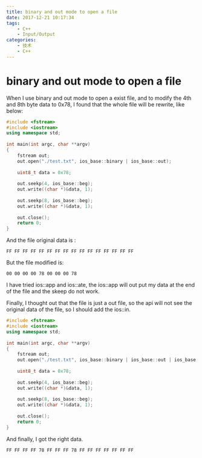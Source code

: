 ```yaml
---
title: binary and out mode to open a file
date: 2017-12-21 10:17:34
tags:
	- C++
	- Input/Output
categories:
	- 技术
	- C++
---
```

# binary and out mode to open a file
When I use binary and out mode to open a exist file, and to modify the 4th and 8th byte data to 0x78, I found that the whole file will be rewrite, like below:
``` cpp
#include <fstream>
#include <iostream>
using namespace std;
 
int main(int argc, char **argv)
{
    fstream out;
    out.open("./test.txt", ios_base::binary | ios_base::out);
 
    uint8_t data = 0x78;
 
    out.seekp(4, ios_base::beg);
    out.write((char *)&data, 1);
 
    out.seekp(8, ios_base::beg);
    out.write((char *)&data, 1);
 
    out.close();
    return 0;
}
```
<!--more-->
And the file original data is :

```
FF FF FF FF FF FF FF FF FF FF FF FF FF FF FF FF
```

But the file modified is:

```
00 00 00 00 78 00 00 00 78
```

I have tried ios::app and ios::ate, the ios::app will out put my data at the end of the file and the skeep do not work.

Finally, I thought out that the file is just a out file, so the api will not see the original data of the file, so I should add the ios::in.

``` cpp
#include <fstream>
#include <iostream>
using namespace std;
 
int main(int argc, char **argv)
{
    fstream out;
    out.open("./test.txt", ios_base::binary | ios_base::out | ios_base::in);
 
    uint8_t data = 0x78;
 
    out.seekp(4, ios_base::beg);
    out.write((char *)&data, 1);
 
    out.seekp(8, ios_base::beg);
    out.write((char *)&data, 1);
 
    out.close();
    return 0;
}
```

And finally, I got the right data.

```
FF FF FF FF 78 FF FF FF 78 FF FF FF FF FF FF FF
```